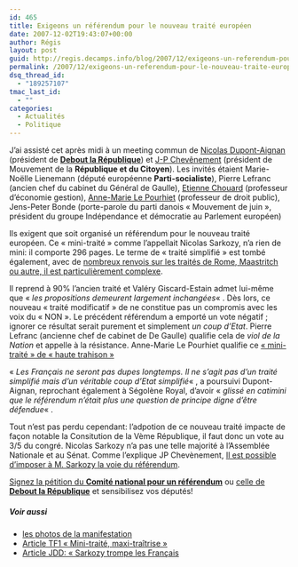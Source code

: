 ```yaml
---
id: 465
title: Exigeons un référendum pour le nouveau traité européen
date: 2007-12-02T19:43:07+00:00
author: Régis
layout: post
guid: http://regis.decamps.info/blog/2007/12/exigeons-un-referendum-pour-le-nouveau-traite-europeen/
permalink: /2007/12/exigeons-un-referendum-pour-le-nouveau-traite-europeen/
dsq_thread_id:
  - "189257107"
tmac_last_id:
  - ""
categories:
  - Actualités
  - Politique
---
```

J’ai assisté cet après midi à un meeting commun de [Nicolas Dupont-Aignan](http://www.nda2007.fr/blog/) (président de [**Debout la République**](http://debout-la-republique.fr/)) et [J-P Chevênement](http://www.chevenement.fr/) (président de Mouvement de la **République et du Citoyen**). Les invités étaient Marie-Noëlle Lienemann (député européenne **Parti-socialiste**), Pierre Lefranc (ancien chef du cabinet du Général de Gaulle), [Etienne Chouard](http://etienne.chouard.free.fr/Europe/) (professeur d’économie gestion), [Anne-Marie Le Pourhiet](http://droit-public.univ-rennes1.fr/amlepourhiet.htm) (professeur de droit public), Jens-Peter Bonde (porte-parole du parti danois « Mouvement de juin », président du groupe Indépendance et démocratie au Parlement européen) 

Ils exigent que soit organisé un référendum pour le nouveau traité européen. Ce « mini-traité » comme l’appellait Nicolas Sarkozy, n’a rien de mini: il comporte 296 pages. Le terme de « traité simplifié » est tombé également, avec de [nombreux renvois sur les traités de Rome, Maastritch ou autre, il est particulièrement complexe](http://www.observatoiredeleurope.com/Projet-de-traite-ce-qu-ils-nous-preparent_a725.html). 

Il reprend à 90% l’ancien traité et Valéry Giscard-Estain admet lui-même que « _les propositions demeurent largement inchangées_« . Dès lors, ce nouveau « traité modificatif » de ne constitue pas un compromis avec les voix du « NON ». Le précédent référendum a emporté un vote négatif ; ignorer ce résultat serait purement et simplement _un coup d’Etat_. Pierre Lefranc (ancienne chef de cabinet de De Gaulle) qualifie cela de _viol de la Nation_ et appelle à la résistance. Anne-Marie Le Pourhiet qualifie ce [« mini-traité » de « haute trahison »](http://www.collectifdu29mai.org/Traite-simplifie-haute-trahison.html)

« _Les Français ne seront pas dupes longtemps. Il ne s’agit pas d’un traité simplifié mais d’un véritable coup d’Etat simplifié_« , a poursuivi Dupont-Aignan, reprochant également à Ségolène Royal, d’avoir « _glissé en catimini que le référendum n’était plus une question de principe digne d’être défendue_« . 

Tout n’est pas perdu cependant: l’adpotion de ce nouveau traité impacte de façon notable la Consitution de la Vème République, il faut donc un vote au 3/5 du congré. Nicolas Sarkozy n’a pas une telle majorité à l’Assemblée Nationale et au Sénat. Comme l’explique JP Chevènement, [Il est possible d’imposer à M. Sarkozy la voie du référendum](http://www.chevenement.fr/Intervention-de-Jean-Pierre-Chevenement_a497.html). 

[Signez la pétition du **Comité national pour un référendum**](http://lienemann.typepad.fr/accueil/2007/11/appel-du-comit.html) ou [celle de **Debout la République**](http://debout-la-republique.fr/actu/Petition-nationale-16-millions-d.html) et sensibilisez vos députés!

##### Voir aussi

  * [les photos de la manifestation](http://www.chevenement.fr/Les-photos-du-rassemblement-national-pour-un-referendum-sur-le-projet-de-constitution-europeenne-bis-_a498.html)
  * [Article TF1 « Mini-traité, maxi-traîtrise »](http://tf1.lci.fr/infos/france/politique/0,,3640293,00-chevenement-denonce-maxi-traitrise-mini-traite-.html)
  * [Article JDD: « Sarkozy trompe les Français](http://www.lejdd.fr/cmc/politique/200748/chevenement-sarkozy-trompe-les-francais_76202.html)
